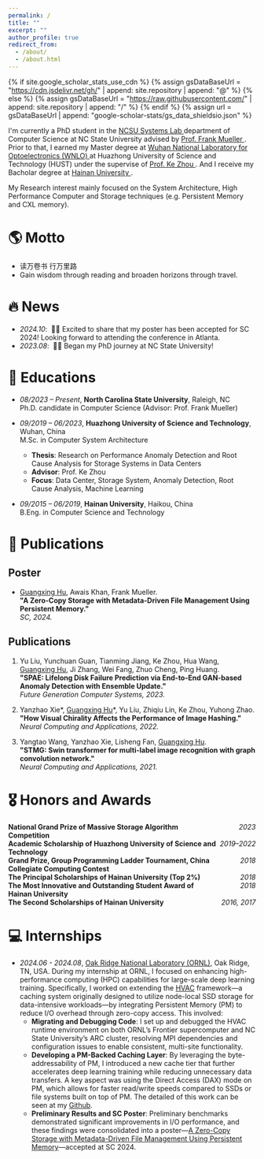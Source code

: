 ```yaml
---
permalink: /
title: ""
excerpt: ""
author_profile: true
redirect_from: 
  - /about/
  - /about.html
---
```


{% if site.google_scholar_stats_use_cdn %}
{% assign gsDataBaseUrl = "https://cdn.jsdelivr.net/gh/" | append: site.repository | append: "@" %}
{% else %}
{% assign gsDataBaseUrl = "https://raw.githubusercontent.com/" | append: site.repository | append: "/" %}
{% endif %}
{% assign url = gsDataBaseUrl | append: "google-scholar-stats/gs_data_shieldsio.json" %}

<span class='anchor' id='about-me'></span>

I'm currently a PhD student in the <a href='https://systems.csc.ncsu.edu/'> NCSU Systems Lab </a> department of Computer Science at NC State University advised by <a href='https://arcb.csc.ncsu.edu/~mueller/'> Prof. Frank Mueller </a>.  Prior to that, I earned my Master degree at <a href='http://english.wnlo.hust.edu.cn/'> Wuhan National Laboratory for Optoelectronics (WNLO) </a> at <a hred='https://english.hust.edu.cn/'> Huazhong University of Science and Technology (HUST) </a> under the supervise of <a href='http://idsm.wnlo.hust.edu.cn/index.htm'> Prof. Ke Zhou </a>. And I receive my Bacholar degree at <a href='https://en.hainanu.edu.cn/'> Hainan University </a>. 

My Research interest mainly focused on the System Architecture, High Performance Computer and Storage techniques (e.g. Persistent Memory and CXL memory).

# 🌎 Motto
- 读万卷书 行万里路
- Gain wisdom through reading and broaden horizons through travel.
<!-- I have published more than 100 papers at the top international AI conferences with total <a href='https://scholar.google.com/citations?user=DhtAFkwAAAAJ'>google scholar citations <strong><span id='total_cit'>260000+</span></strong></a> (You can also use google scholar badge <a href='https://scholar.google.com/citations?user=DhtAFkwAAAAJ'><img src="https://img.shields.io/endpoint?url={{ url | url_encode }}&logo=Google%20Scholar&labelColor=f6f6f6&color=9cf&style=flat&label=citations"></a>). -->

# 🔥 News
- *2024.10*: &nbsp;🎉🎉 Excited to share that my poster has been accepted for SC 2024! Looking forward to attending the conference in Atlanta.
- *2023.08*: &nbsp;🎉🎉 Began my PhD journey at NC State University!

# 📖 Educations
- *08/2023 – Present*, **North Carolina State University**, Raleigh, NC  
  Ph.D. candidate in Computer Science (Advisor: Prof. Frank Mueller)  

- *09/2019 – 06/2023*, **Huazhong University of Science and Technology**, Wuhan, China  
  M.Sc. in Computer System Architecture  
  - **Thesis**: Research on Performance Anomaly Detection and Root Cause Analysis for Storage Systems in Data Centers  
  - **Advisor**: Prof. Ke Zhou  
  - **Focus**: Data Center, Storage System, Anomaly Detection, Root Cause Analysis, Machine Learning  

- *09/2015 – 06/2019*, **Hainan University**, Haikou, China  
  B.Eng. in Computer Science and Technology  

# 📝 Publications 

<!--<div class='paper-box'><div class='paper-box-image'><div><div class="badge">CVPR 2016</div><img src='images/500x300.png' alt="sym" width="100%"></div></div>
<div class='paper-box-text' markdown="1">

[Deep Residual Learning for Image Recognition](https://openaccess.thecvf.com/content_cvpr_2016/papers/He_Deep_Residual_Learning_CVPR_2016_paper.pdf)

**Kaiming He**, Xiangyu Zhang, Shaoqing Ren, Jian Sun

[**Project**](https://scholar.google.com/citations?view_op=view_citation&hl=zh-CN&user=DhtAFkwAAAAJ&citation_for_view=DhtAFkwAAAAJ:ALROH1vI_8AC) <strong><span class='show_paper_citations' data='DhtAFkwAAAAJ:ALROH1vI_8AC'></span></strong>
- Lorem ipsum dolor sit amet, consectetur adipiscing elit. Vivamus ornare aliquet ipsum, ac tempus justo dapibus sit amet. 
</div>
</div>

- [Lorem ipsum dolor sit amet, consectetur adipiscing elit. Vivamus ornare aliquet ipsum, ac tempus justo dapibus sit amet](https://github.com), A, B, C, **CVPR 2020** -->

## Poster
- [Guangxing Hu](https://scholar.google.com/citations?user=j8Yq5W8AAAAJ&hl=en), Awais Khan, Frank Mueller.  
  **"A Zero-Copy Storage with Metadata-Driven File Management Using Persistent Memory."**  
  *SC, 2024.*

## Publications
1. Yu Liu, Yunchuan Guan, Tianming Jiang, Ke Zhou, Hua Wang, [Guangxing Hu](https://scholar.google.com/citations?user=j8Yq5W8AAAAJ&hl=en), Ji Zhang, Wei Fang, Zhuo Cheng, Ping Huang.  
   **"SPAE: Lifelong Disk Failure Prediction via End-to-End GAN-based Anomaly Detection with Ensemble Update."**  
   *Future Generation Computer Systems, 2023.*

2. Yanzhao Xie*, [Guangxing Hu](https://scholar.google.com/citations?user=j8Yq5W8AAAAJ&hl=en)*, Yu Liu, Zhiqiu Lin, Ke Zhou, Yuhong Zhao.  
   **"How Visual Chirality Affects the Performance of Image Hashing."**  
   *Neural Computing and Applications, 2022.*

3. Yangtao Wang, Yanzhao Xie, Lisheng Fan, [Guangxing Hu](https://scholar.google.com/citations?user=j8Yq5W8AAAAJ&hl=en).  
   **"STMG: Swin transformer for multi-label image recognition with graph convolution network."**  
   *Neural Computing and Applications, 2021.*


# 🎖 Honors and Awards
<ul style="list-style: none; padding: 0;">
  <li>
    <span style="display: inline-block; width: 85%;"><b>National Grand Prize of Massive Storage Algorithm Competition</b></span>
    <span style="float: right;"><i>2023</i></span>
  </li>
  <li>
    <span style="display: inline-block; width: 85%;"><b>Academic Scholarship of Huazhong University of Science and Technology</b></span>
    <span style="float: right;"><i>2019–2022</i></span>
  </li>
  <li>
    <span style="display: inline-block; width: 85%;"><b>Grand Prize, Group Programming Ladder Tournament, China Collegiate Computing Contest</b></span>
    <span style="float: right;"><i>2018</i></span>
  </li>
  <li>
    <span style="display: inline-block; width: 85%;"><b>The Principal Scholarships of Hainan University (Top 2%)</b></span>
    <span style="float: right;"><i>2018</i></span>
  </li>
  <li>
    <span style="display: inline-block; width: 85%;"><b>The Most Innovative and Outstanding Student Award of Hainan University</b></span>
    <span style="float: right;"><i>2018</i></span>
  </li>
  <li>
    <span style="display: inline-block; width: 85%;"><b>The Second Scholarships of Hainan University</b></span>
    <span style="float: right;"><i>2016, 2017</i></span>
  </li>
</ul>



<!--# 💬 Invited Talks
- *2021.06*, Lorem ipsum dolor sit amet, consectetur adipiscing elit. Vivamus ornare aliquet ipsum, ac tempus justo dapibus sit amet. 
- *2021.03*, Lorem ipsum dolor sit amet, consectetur adipiscing elit. Vivamus ornare aliquet ipsum, ac tempus justo dapibus sit amet.  \| [\[video\]](https://github.com/)-->

# 💻 Internships
- *2024.06 - 2024.08*, [Oak Ridge National Laboratory (ORNL)](https://www.ornl.gov/), Oak Ridge, TN, USA.
During my internship at ORNL, I focused on enhancing high-performance computing (HPC) capabilities for large-scale deep learning training. Specifically, I worked on extending the [HVAC](https://ieeexplore.ieee.org/document/9912705) framework—a caching system originally designed to utilize node-local SSD storage for data-intensive workloads—by integrating Persistent Memory (PM) to reduce I/O overhead through zero-copy access. This involved:  
  - **Migrating and Debugging Code**: I set up and debugged the HVAC runtime environment on both ORNL’s Frontier supercomputer and NC State University’s ARC cluster, resolving MPI dependencies and configuration issues to enable consistent, multi-site functionality.  
  - **Developing a PM-Backed Caching Layer**: By leveraging the byte-addressability of PM, I introduced a new cache tier that further accelerates deep learning training while reducing unnecessary data transfers. A key aspect was using the Direct Access (DAX) mode on PM, which allows for faster read/write speeds compared to SSDs or file systems built on top of PM. The detailed of this work can be seen at my [Github](https://github.com/Garson-hu/HVAC_ARC).
  - **Preliminary Results and SC Poster**: Preliminary benchmarks demonstrated significant improvements in I/O performance, and these findings were consolidated into a poster—[A Zero-Copy Storage with Metadata-Driven File Management Using Persistent Memory](https://sc24.supercomputing.org/proceedings/poster/poster_files/post209s2-file3.pdf)—accepted at SC 2024.  